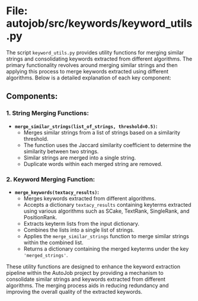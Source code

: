 # File: autojob/src/keywords/keyword_utils.py

The script `keyword_utils.py` provides utility functions for merging similar strings and consolidating keywords extracted from different algorithms. The primary functionality revolves around merging similar strings and then applying this process to merge keywords extracted using different algorithms. Below is a detailed explanation of each key component:

## Components:

### 1. String Merging Functions:
- **`merge_similar_strings(list_of_strings, threshold=0.5)`:**
  - Merges similar strings from a list of strings based on a similarity threshold.
  - The function uses the Jaccard similarity coefficient to determine the similarity between two strings.
  - Similar strings are merged into a single string.
  - Duplicate words within each merged string are removed.

### 2. Keyword Merging Function:
- **`merge_keywords(textacy_results)`:**
  - Merges keywords extracted from different algorithms.
  - Accepts a dictionary `textacy_results` containing keyterms extracted using various algorithms such as SCake, TextRank, SingleRank, and PositionRank.
  - Extracts keyterm lists from the input dictionary.
  - Combines the lists into a single list of strings.
  - Applies the `merge_similar_strings` function to merge similar strings within the combined list.
  - Returns a dictionary containing the merged keyterms under the key `'merged_strings'`.

These utility functions are designed to enhance the keyword extraction pipeline within the AutoJob project by providing a mechanism to consolidate similar strings and keywords extracted from different algorithms. The merging process aids in reducing redundancy and improving the overall quality of the extracted keywords.
